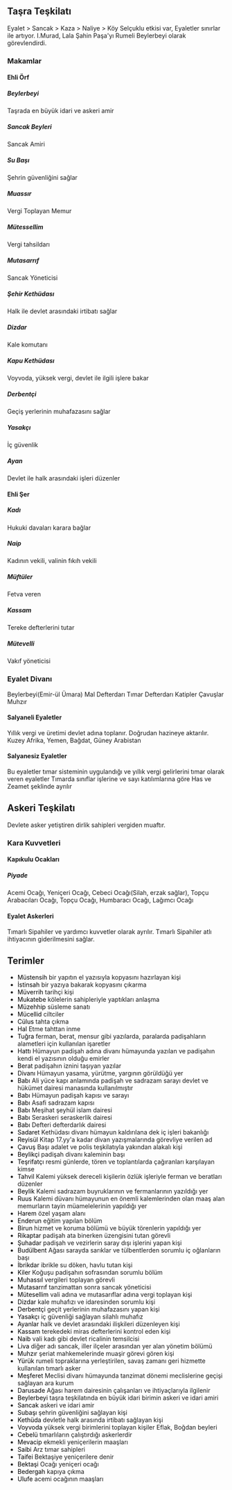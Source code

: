 ## Taşra Teşkilatı
Eyalet > Sancak > Kaza > Naliye > Köy
Selçuklu etkisi var, Eyaletler sınırlar ile artıyor. I.Murad, Lala Şahin Paşa'yı Rumeli Beylerbeyi olarak görevlendirdi.

### Makamlar

#### Ehli Örf

##### Beylerbeyi
Taşrada en büyük idari ve askeri amir

##### Sancak Beyleri
Sancak Amiri

##### Su Başı
Şehrin güvenliğini sağlar

##### Muassır
Vergi Toplayan Memur

##### Mütessellim
Vergi tahsildarı

##### Mutasarrıf
Sancak Yöneticisi

##### Şehir Kethüdası
Halk ile devlet arasındaki irtibatı sağlar

##### Dizdar
Kale komutanı

##### Kapu Kethüdası
Voyvoda, yüksek vergi, devlet ile ilgili işlere bakar

##### Derbentçi
Geçiş yerlerinin muhafazasını sağlar

##### Yasakçı
İç güvenlik

##### Ayan
Devlet ile halk arasındaki işleri düzenler

#### Ehli Şer

##### Kadı
Hukuki davaları karara bağlar

##### Naip
Kadının vekili, valinin fıkıh vekili

##### Müftüler
Fetva veren

##### Kassam
Tereke defterlerini tutar

##### Mütevelli
Vakıf yöneticisi

### Eyalet Divanı
Beylerbeyi(Emir-ül Ümara)
Mal Defterdarı
Tımar Defterdarı
Katipler
Çavuşlar
Muhzır

#### Salyaneli Eyaletler
Yıllık vergi ve üretimi devlet adına toplanır. Doğrudan hazineye aktarılır.
Kuzey Afrika, Yemen, Bağdat, Güney Arabistan

#### Salyanesiz Eyaletler
Bu eyaletler tımar sisteminin uygulandığı ve yıllık vergi gelirlerini tımar olarak veren eyaletler
Tımarda sınıflar işlerine ve sayı katılımlarına göre Has ve Zeamet şeklinde ayrılır

## Askeri Teşkilatı
Devlete asker yetiştiren dirlik sahipleri vergiden muaftır.

### Kara Kuvvetleri
#### Kapıkulu Ocakları
##### Piyade
Acemi Ocağı, Yeniçeri Ocağı, Cebeci Ocağı(Silah, erzak sağlar), Topçu Arabacıları Ocağı, Topçu Ocağı, Humbaracı Ocağı, Lağımcı Ocağı

#### Eyalet Askerleri
Tımarlı Sipahiler ve yardımcı kuvvetler olarak ayrılır. Tımarlı Sipahiler atlı ihtiyacının giderilmesini sağlar.

## Terimler
- <span style='color:#000000'>Müstensih</span> bir yapıtın el yazısıyla kopyasını hazırlayan kişi
- <span style='color:#000000'>İstinsah</span> bir yazıya bakarak kopyasını çıkarma
- <span style='color:#000000'>Müverrih</span> tarihçi kişi
- <span style='color:#000000'>Mukatebe</span> kölelerin sahipleriyle yaptıkları anlaşma
- <span style='color:#000000'>Müzehhip</span> süsleme sanatı
- <span style='color:#000000'>Mücellid</span> ciltciler
- <span style='color:#000000'>Cülus</span> tahta çıkma
- <span style='color:#000000'>Hal</span> Etme tahttan inme
- <span style='color:#000000'>Tuğra</span> ferman, berat, mensur gibi yazılarda, paralarda padişahların alametleri için kullanılan işaretler
- <span style='color:#000000'>Hattı</span> Hümayun padişah adına divanı hümayunda yazılan ve padişahın kendi el yazısının olduğu emirler
- <span style='color:#000000'>Berat</span> padişahın iznini taşıyan yazılar
- <span style='color:#000000'>Divanı</span> Hümayun yasama, yürütme, yargının görüldüğü yer
- <span style='color:#000000'>Babı</span> Ali yüce kapı anlamında padişah ve sadrazam sarayı devlet ve hükümet dairesi manasında kullanılmıştır
- <span style='color:#000000'>Babı</span> Hümayun padişah kapısı ve sarayı
- <span style='color:#000000'>Babı</span> Asafi sadrazam kapısı
- <span style='color:#000000'>Babı</span> Meşihat şeyhül islam dairesi
- <span style='color:#000000'>Babı</span> Seraskeri seraskerlik dairesi
- <span style='color:#000000'>Babı</span> Defteri defterdarlık dairesi
- <span style='color:#000000'>Sadaret</span> Kethüdası divanı hümayun kaldırılana dek iç işleri bakanlığı
- <span style='color:#000000'>Reyisül</span> Kitap 17.yy'a kadar divan yazışmalarında görevliye verilen ad
- <span style='color:#000000'>Çavuş</span> Başı adalet ve polis teşkilatıyla yakından alakalı kişi
- <span style='color:#000000'>Beylikçi</span> padişah divanı kaleminin başı
- <span style='color:#000000'>Teşrifatçı</span> resmi günlerde, tören ve toplantılarda çağıranları karşılayan kimse
- <span style='color:#000000'>Tahvil</span> Kalemi yüksek dereceli kişilerin özlük işleriyle ferman ve beratları düzenler
- <span style='color:#000000'>Beylik</span> Kalemi sadrazam buyruklarının ve fermanlarının yazıldığı yer
- <span style='color:#000000'>Ruus</span> Kalemi düvanı hümayunun en önemli kalemlerinden olan maaş alan memurların tayin müamelelerinin yapıldığı yer
- <span style='color:#000000'>Harem</span> özel yaşam alanı
- <span style='color:#000000'>Enderun</span> eğitim yapılan bölüm
- <span style='color:#000000'>Birun</span> hizmet ve koruma bölümü ve büyük törenlerin yapıldığı yer
- <span style='color:#000000'>Rikaptar</span> padişah ata binerken üzengisini tutan görevli
- <span style='color:#000000'>Şuhadar</span> padişah ve vezirlerin saray dışı işlerini yapan kişi
- <span style='color:#000000'>Budülbent</span> Ağası sarayda sarıklar ve tülbentlerden sorumlu iç oğlanların başı
- <span style='color:#000000'>İbrikdar</span> ibrikle su döken, havlu tutan kişi
- <span style='color:#000000'>Kiler</span> Koğuşu padişahın sofrasından sorumlu bölüm
- <span style='color:#000000'>Muhassıl</span> vergileri toplayan görevli
- <span style='color:#000000'>Mutasarrıf</span> tanzimattan sonra sancak yöneticisi
- <span style='color:#000000'>Mütesellim</span> vali adına ve mutasarıflar adına vergi toplayan kişi
- <span style='color:#000000'>Dizdar</span> kale muhafızı ve idaresinden sorumlu kişi
- <span style='color:#000000'>Derbentçi</span> geçit yerlerinin muhafazasını yapan kişi
- <span style='color:#000000'>Yasakçı</span> iç güvenliği sağlayan silahlı muhafız
- <span style='color:#000000'>Ayanlar</span> halk ve devlet arasındaki ilişkileri düzenleyen kişi
- <span style='color:#000000'>Kassam</span> terekedeki miras defterlerini kontrol eden kişi
- <span style='color:#000000'>Naib</span> vali kadı gibi devlet ricalinin temsilcisi
- <span style='color:#000000'>Liva</span> diğer adı sancak, iller ilçeler arasından yer alan yönetim bölümü
- <span style='color:#000000'>Muhzır</span> şeriat mahkemelerinde muaşir görevi gören kişi
- <span style='color:#000000'>Yürük</span> rumeli topraklarına yerleştirilen, savaş zamanı geri hizmette kullanılan tımarlı asker
- <span style='color:#000000'>Meşferet</span> Meclisi divanı hümayunda tanzimat dönemi meclislerine geçişi sağlayan ara kurum
- <span style='color:#000000'>Darusade</span> Ağası harem dairesinin çalışanları ve ihtiyaçlarıyla ilgilenir
- <span style='color:#000000'>Beylerbeyi</span> taşra teşkilatında en büyük idari birimin askeri ve idari amiri
- <span style='color:#000000'>Sancak</span> askeri ve idari amir
- <span style='color:#000000'>Subaşı</span> şehrin güvenliğini sağlayan kişi
- <span style='color:#000000'>Kethüda</span> devletle halk arasında irtibatı sağlayan kişi
- <span style='color:#000000'>Voyvoda</span> yüksek vergi birimlerini toplayan kişiler Eflak, Boğdan beyleri
- <span style='color:#000000'>Cebelü</span> tımarlıların çalıştırdığı askerlerdir
- <span style='color:#000000'>Mevacip</span> ekmekli yeniçerilerin maaşları
- <span style='color:#000000'>Saibi</span> Arz tımar sahipleri
- <span style='color:#000000'>Taifei</span> Bektaşiye yeniçerilere denir
- <span style='color:#000000'>Bektaşi</span> Ocağı yeniçeri ocağı
- <span style='color:#000000'>Bedergah</span> kapıya çıkma
- <span style='color:#000000'>Ulufe</span> acemi ocağının maaşları
